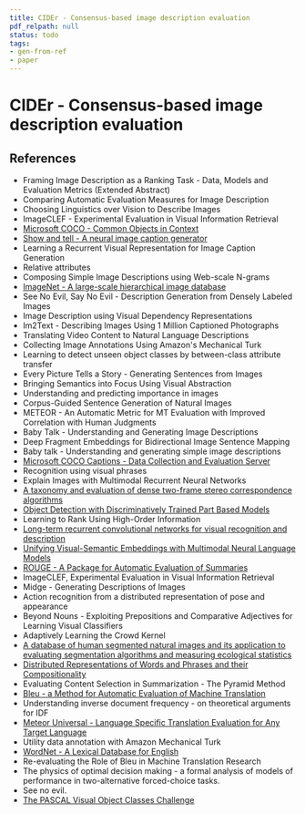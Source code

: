 ```yaml
---
title: CIDEr - Consensus-based image description evaluation
pdf_relpath: null
status: todo
tags:
- gen-from-ref
- paper
---
```


# CIDEr - Consensus-based image description evaluation

## References

- Framing Image Description as a Ranking Task - Data, Models and Evaluation Metrics (Extended Abstract)
- Comparing Automatic Evaluation Measures for Image Description
- Choosing Linguistics over Vision to Describe Images
- ImageCLEF - Experimental Evaluation in Visual Information Retrieval
- [Microsoft COCO - Common Objects in Context](./microsoft-coco-common-objects-in-context.md)
- [Show and tell - A neural image caption generator](./show-and-tell-a-neural-image-caption-generator.md)
- Learning a Recurrent Visual Representation for Image Caption Generation
- Relative attributes
- Composing Simple Image Descriptions using Web-scale N-grams
- [ImageNet - A large-scale hierarchical image database](./imagenet-a-large-scale-hierarchical-image-database.md)
- See No Evil, Say No Evil - Description Generation from Densely Labeled Images
- Image Description using Visual Dependency Representations
- Im2Text - Describing Images Using 1 Million Captioned Photographs
- Translating Video Content to Natural Language Descriptions
- Collecting Image Annotations Using Amazon's Mechanical Turk
- Learning to detect unseen object classes by between-class attribute transfer
- Every Picture Tells a Story - Generating Sentences from Images
- Bringing Semantics into Focus Using Visual Abstraction
- Understanding and predicting importance in images
- Corpus-Guided Sentence Generation of Natural Images
- METEOR - An Automatic Metric for MT Evaluation with Improved Correlation with Human Judgments
- Baby Talk - Understanding and Generating Image Descriptions
- Deep Fragment Embeddings for Bidirectional Image Sentence Mapping
- Baby talk - Understanding and generating simple image descriptions
- [Microsoft COCO Captions - Data Collection and Evaluation Server](./microsoft-coco-captions-data-collection-and-evaluation-server.md)
- Recognition using visual phrases
- Explain Images with Multimodal Recurrent Neural Networks
- [A taxonomy and evaluation of dense two-frame stereo correspondence algorithms](./a-taxonomy-and-evaluation-of-dense-two-frame-stereo-correspondence-algorithms.md)
- [Object Detection with Discriminatively Trained Part Based Models](./object-detection-with-discriminatively-trained-part-based-models.md)
- Learning to Rank Using High-Order Information
- [Long-term recurrent convolutional networks for visual recognition and description](./long-term-recurrent-convolutional-networks-for-visual-recognition-and-description.md)
- [Unifying Visual-Semantic Embeddings with Multimodal Neural Language Models](./unifying-visual-semantic-embeddings-with-multimodal-neural-language-models.md)
- [ROUGE - A Package for Automatic Evaluation of Summaries](./rouge-a-package-for-automatic-evaluation-of-summaries.md)
- ImageCLEF, Experimental Evaluation in Visual Information Retrieval
- Midge - Generating Descriptions of Images
- Action recognition from a distributed representation of pose and appearance
- Beyond Nouns - Exploiting Prepositions and Comparative Adjectives for Learning Visual Classifiers
- Adaptively Learning the Crowd Kernel
- [A database of human segmented natural images and its application to evaluating segmentation algorithms and measuring ecological statistics](./a-database-of-human-segmented-natural-images-and-its-application-to-evaluating-segmentation-algorithms-and-measuring-ecological-statistics.md)
- [Distributed Representations of Words and Phrases and their Compositionality](./distributed-representations-of-words-and-phrases-and-their-compositionality.md)
- Evaluating Content Selection in Summarization - The Pyramid Method
- [Bleu - a Method for Automatic Evaluation of Machine Translation](./bleu-a-method-for-automatic-evaluation-of-machine-translation.md)
- Understanding inverse document frequency - on theoretical arguments for IDF
- [Meteor Universal - Language Specific Translation Evaluation for Any Target Language](./meteor-universal-language-specific-translation-evaluation-for-any-target-language.md)
- Utility data annotation with Amazon Mechanical Turk
- [WordNet - A Lexical Database for English](./wordnet-a-lexical-database-for-english.md)
- Re-evaluating the Role of Bleu in Machine Translation Research
- The physics of optimal decision making - a formal analysis of models of performance in two-alternative forced-choice tasks.
- See no evil.
- [The PASCAL Visual Object Classes Challenge](./the-pascal-visual-object-classes-challenge.md)
